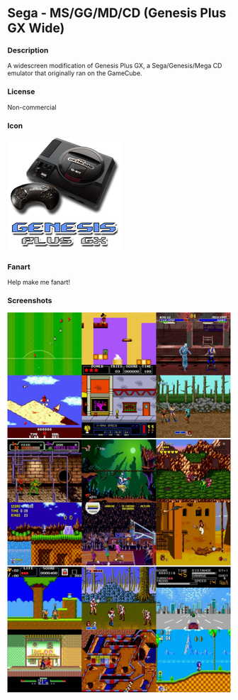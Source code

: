 # Sega - MS/GG/MD/CD (Genesis Plus GX Wide)

### Description

A widescreen modification of Genesis Plus GX, a Sega/Genesis/Mega CD emulator that originally ran on the GameCube.

### License

Non-commercial

### Icon

![Sega - MS/GG/MD/CD (Genesis Plus GX Wide) icon](game.libretro.genplus-wide/resources/icon.png)

### Fanart

Help make me fanart!

### Screenshots

![Sega - MS/GG/MD/CD (Genesis Plus GX Wide) screenshot](game.libretro.genplus-wide/resources/screenshot-01.jpg)
![Sega - MS/GG/MD/CD (Genesis Plus GX Wide) screenshot](game.libretro.genplus-wide/resources/screenshot-02.jpg)
![Sega - MS/GG/MD/CD (Genesis Plus GX Wide) screenshot](game.libretro.genplus-wide/resources/screenshot-03.jpg)

